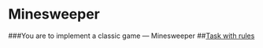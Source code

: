 # Minesweeper
###You are to implement a classic game — Minesweeper
##[Task with rules](https://github.com/rolling-scopes-school/tasks/blob/master/tasks/minesweeper/README.md)